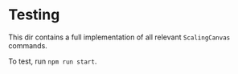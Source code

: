 # Testing

This dir contains a full implementation of all relevant `ScalingCanvas` commands.

To test, run `npm run start`.